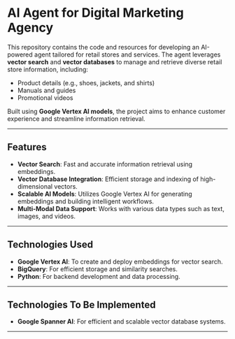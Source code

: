 # AI Agent for Digital Marketing Agency

This repository contains the code and resources for developing an AI-powered agent tailored for retail stores and services. The agent leverages **vector search** and **vector databases** to manage and retrieve diverse retail store information, including:

- Product details (e.g., shoes, jackets, and shirts)
- Manuals and guides
- Promotional videos

Built using **Google Vertex AI models**, the project aims to enhance customer experience and streamline information retrieval.

---

## Features
- **Vector Search**: Fast and accurate information retrieval using embeddings.
- **Vector Database Integration**: Efficient storage and indexing of high-dimensional vectors.
- **Scalable AI Models**: Utilizes Google Vertex AI for generating embeddings and building intelligent workflows.
- **Multi-Modal Data Support**: Works with various data types such as text, images, and videos.

---

## Technologies Used
- **Google Vertex AI**: To create and deploy embeddings for vector search.
- **BigQuery**: For efficient storage and similarity searches.
- **Python**: For backend development and data processing.

---

## Technologies To Be Implemented
- **Google Spanner AI**: For efficient and scalable vector database systems.

---